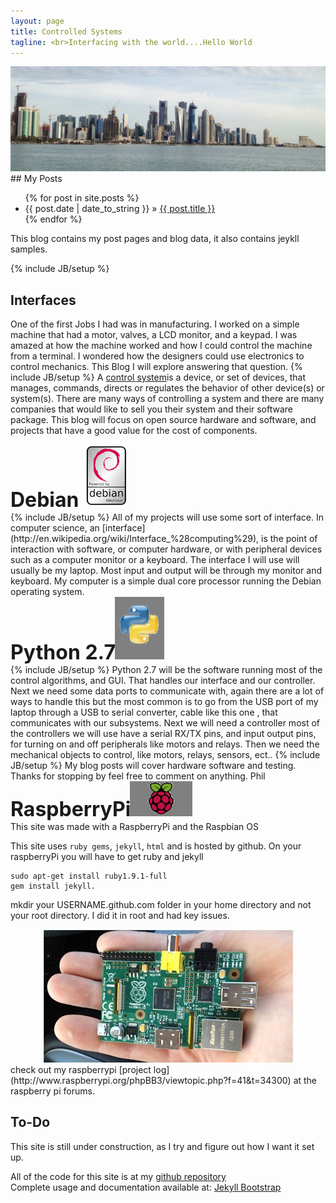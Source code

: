 ```yaml
---
layout: page
title: Controlled Systems
tagline: <br>Interfacing with the world....Hello World
--- 
```

<!-- edit styles -->
<!--
<style type="text/css">
  body{background:grey}
</style>
-->
<section role="banner">
  <img src="/img/banner.jpg" />
</section>
## My Posts

<ul class="posts">
  {% for post in site.posts %}
    <li><span>{{ post.date | date_to_string }}</span> &raquo; <a href="{{ BASE_PATH }}{{ post.url }}">{{ post.title }}</a></li>
  {% endfor %}
</ul>

This blog contains my post pages and blog data, it also contains jeykll samples.

{% include JB/setup %}
## Interfaces
One of the first Jobs I had was in manufacturing. I worked on a simple machine that had a motor, valves, a LCD monitor, and a keypad. I was amazed at how the machine worked and how I could control the machine from a terminal. I wondered how the designers could use electronics to control mechanics. This Blog I will explore answering that question.
{% include JB/setup %}
A [control system](http://en.wikipedia.org/wiki/Control_system)is a device, or set of devices, that manages, commands, directs or regulates the behavior of other device(s) or system(s).
There are many ways of controlling a system and there are many companies that would like to sell you their system and their software package. This blog will focus on open source hardware and software, and projects that have a good value for the cost of components. 
<section role="debian">
  <font size="6"><b>Debian </b> </font>
  <img src="/img/debian.JPG" style="position: relative; top: 0px; left: 0px;" />
</section>
{% include JB/setup %}
All of my projects will use some sort of interface. In computer science, an [interface](http://en.wikipedia.org/wiki/Interface_%28computing%29),  is the point of interaction with software, or computer hardware, or with peripheral devices such as a computer monitor or a keyboard.  The interface I will use will usually be my laptop. Most input and output will be through my monitor and keyboard. 
My computer is  a simple dual core processor running the Debian operating system. 
<section role="python">
  <font size="6"><b>Python 2.7</b> </font>
  <img src="/img/python.JPG" style="position: relative; top: 0px; left: -10px;" />
</section>
{% include JB/setup %}
Python 2.7 will be the software running most of the control algorithms, and GUI. 
That handles our interface and our controller. Next we need some data ports to communicate with, again there are a lot of ways to handle this but the most common is to go from the USB port of my laptop through a USB to serial converter, cable like this one <img>, that communicates with our subsystems. Next we will need a controller most of the controllers we will use have a serial RX/TX pins, and input output pins, for turning on and off peripherals like motors and relays. 
Then we need the mechanical objects to control, like motors, relays, sensors, ect..
{% include JB/setup %}
My blog posts will cover hardware software and testing. Thanks for stopping by feel free to comment on anything.
Phil 
    
<section role="raspberry_pi">
  <font size="6"><b>RaspberryPi</b> </font>
  <img src="/img/raspberry_pi.JPG" style="position: relative; top: 0px; left: -10px;" />
</section>
This site was made with a RaspberryPi and the Raspbian OS
    
This site uses `ruby gems`, `jekyll`, `html` and is hosted by github.
On your raspberryPi you will have to get ruby and jekyll
    
    sudo apt-get install ruby1.9.1-full
    gem install jekyll.

mkdir your USERNAME.github.com folder in your home directory and not your root directory. I did it in root and had key issues.

<div id="wrapper" style="width:100%; text-align:center">
<img src="/img/palm_pi.JPG" />
</div>
check out my raspberrypi [project log](http://www.raspberrypi.org/phpBB3/viewtopic.php?f=41&t=34300) at the raspberry pi forums. 

## To-Do
This site is still under construction, as I try and figure out how I want it set up.


All of the code for this site is at my [github repository](http://github.com/philwilliammee/philwilliammee.github.com)<br>
Complete usage and documentation available at: [Jekyll Bootstrap](http://jekyllbootstrap.com)



